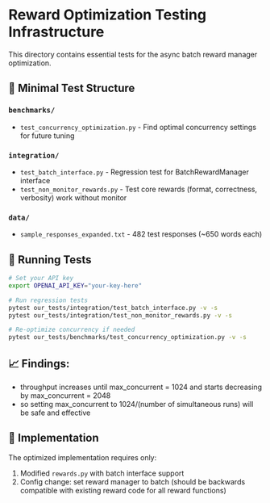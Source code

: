 # Reward Optimization Testing Infrastructure

This directory contains essential tests for the async batch reward manager optimization. 

## 🧪 Minimal Test Structure

### `benchmarks/`
- `test_concurrency_optimization.py` - Find optimal concurrency settings for future tuning

### `integration/`
- `test_batch_interface.py` - Regression test for BatchRewardManager interface
- `test_non_monitor_rewards.py` - Test core rewards (format, correctness, verbosity) work without monitor

### `data/`
- `sample_responses_expanded.txt` - 482 test responses (~650 words each)

## 🚀 Running Tests

```bash
# Set your API key
export OPENAI_API_KEY="your-key-here"

# Run regression tests
pytest our_tests/integration/test_batch_interface.py -v -s
pytest our_tests/integration/test_non_monitor_rewards.py -v -s

# Re-optimize concurrency if needed
pytest our_tests/benchmarks/test_concurrency_optimization.py -v -s
```

## 📈 Findings:

- throughput increases until max_concurrent = 1024 and starts decreasing by max_concurrent = 2048
- so setting max_concurrent to 1024/(number of simultaneous runs) will be safe and effective

## 🔧 Implementation

The optimized implementation requires only:
1. Modified `rewards.py` with batch interface support
2. Config change: set reward manager to batch (should be backwards compatible with existing reward code for all reward functions)

